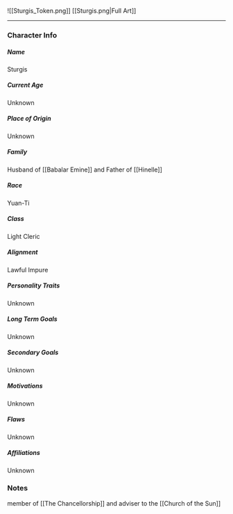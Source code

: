 ![[Sturgis_Token.png]]
[[Sturgis.png|Full Art]]

---
### Character Info

##### Name 
Sturgis 

##### Current Age
Unknown

##### Place of Origin
Unknown

##### Family
Husband of [[Babalar Emine]] and Father of [[Hinelle]]

##### Race
Yuan-Ti

##### Class
Light Cleric

##### Alignment
Lawful Impure

##### Personality Traits
Unknown

##### Long Term Goals
Unknown

##### Secondary Goals
Unknown

##### Motivations
Unknown

##### Flaws
Unknown

##### Affiliations
Unknown

### Notes

member of [[The Chancellorship]] and adviser to the [[Church of the Sun]]